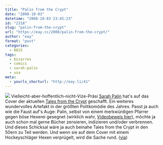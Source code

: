 ```yaml
---
title: "Palin from the Crypt"
date: "2008-10-03"
datetime: "2008-10-03 23:45:23"
id: "2318"
slug: "palin-from-the-crypt"
url: "https://eay.cc/2008/palin-from-the-crypt/"
author: "eay"
format: "post"
categories:
  - 0815
tags:
  - bizarres
  - comics
  - sarah-palin
  - usa
meta:
  - yourls_shorturl: "http://eay.li/41"
---
```


![](/uploads/2008/palincrypt.jpg) Vielleicht-aber-hoffentlich-nicht-Vize-Präsi [Sarah Palin](//eay.cc/tag/sarah-palin/) hat's auf das Cover der aktuellen [Tales from the Crypt](http://en.wikipedia.org/wiki/Tales_from_the_Crypt_(comic)) geschafft. Ein weiteres wundervolles Artefakt in der größten Politkomödie des Jahres. Passt ja auch wie die Faust auf's Auge: Palin, selbst von einem merkwürdigen Pfarrer gegen böse Hexerei gesegnet (wirklich wahr, [Videobeweis hier](http://splicd.com/5ccmRuCpFjY/220/226)), möchte ja auch schon mal gerne Bücher zensieren, indizieren und/oder verbrennen. Und dieses Schicksal wäre ja auch beinahe Tales from the Crypt in den 50ern zu Teil werden. Und wenn sie auf dem Cover mit einem Hockeyschläger Hexen verprügelt, wird die Sache rund. ([via](http://www.nerdcore.de/wp/2008/10/02/sarah-palin-auf-dem-nachsten-cover-von-%E2%80%9Etales-from-the-crypt%E2%80%9C/))
